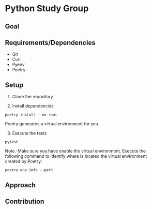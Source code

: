 # Python Study Group

## Goal

## Requirements/Dependencies
- Git
- Curl
- Pyenv
- Poetry

## Setup

1. Clone the repository

2. Install dependencies
```
poetry install --no-root
```
Poetry generates a virtual environment for you.

3. Execute the tests
```
pytest
```

Note.-Make sure you have enable the virtual environment. Execute the following command to identify where is located the virtual environment created by Poetry:

```
poetry env info --path
```

## Approach

## Contribution